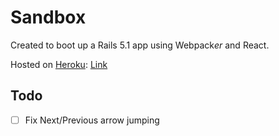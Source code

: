 # Sandbox

Created to boot up a Rails 5.1 app using Webpack*er* and React.

Hosted on [Heroku](http://heroku.com/): [Link](https://sleepy-bastion-62250.herokuapp.com/)

## Todo

- [ ] Fix Next/Previous arrow jumping
